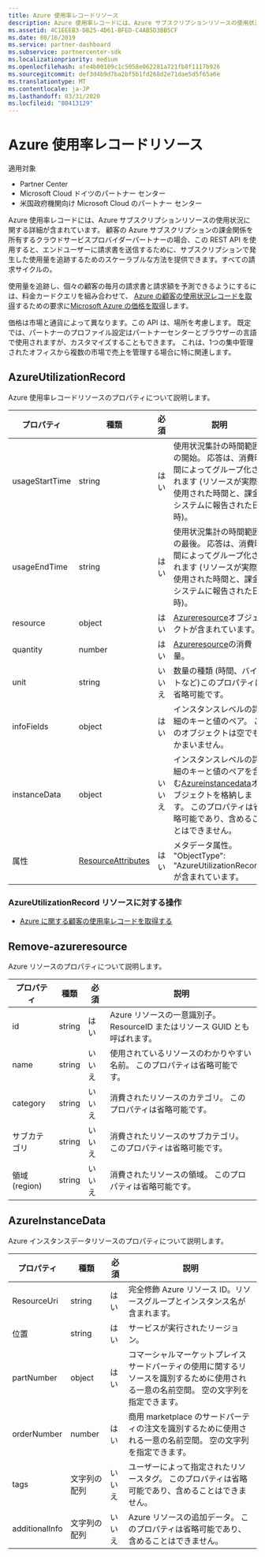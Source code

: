 ```yaml
---
title: Azure 使用率レコードリソース
description: Azure 使用率レコードには、Azure サブスクリプションリソースの使用状況に関する詳細が含まれています。
ms.assetid: 4C1EEEB3-DB25-4D61-BFED-C4AB5D3BB5CF
ms.date: 08/16/2019
ms.service: partner-dashboard
ms.subservice: partnercenter-sdk
ms.localizationpriority: medium
ms.openlocfilehash: afe4b00109c1c5058e062281a721fb8f1117b926
ms.sourcegitcommit: def3d4b9d7ba2bf5b1fd268d2e71dae5d5f65a6e
ms.translationtype: MT
ms.contentlocale: ja-JP
ms.lasthandoff: 03/31/2020
ms.locfileid: "80413129"
---
```

# <a name="azure-utilization-record-resources"></a>Azure 使用率レコードリソース

適用対象

- Partner Center
- Microsoft Cloud ドイツのパートナー センター
- 米国政府機関向け Microsoft Cloud のパートナー センター

Azure 使用率レコードには、Azure サブスクリプションリソースの使用状況に関する詳細が含まれています。 顧客の Azure サブスクリプションの課金関係を所有するクラウドサービスプロバイダーパートナーの場合、この REST API を使用すると、エンドユーザーに請求書を送信するために、サブスクリプションで発生した使用量を追跡するためのスケーラブルな方法を提供できます。すべての請求サイクルの。

使用量を追跡し、個々の顧客の毎月の請求書と請求額を予測できるようにするには、料金カードクエリを組み合わせて、 [Azure の顧客の使用状況レコードを取得](get-a-customer-s-utilization-record-for-azure.md)するための要求に[Microsoft Azure の価格を取得](get-prices-for-microsoft-azure.md)します。

価格は市場と通貨によって異なります。この API は、場所を考慮します。 既定では、パートナーのプロファイル設定はパートナーセンターとブラウザーの言語で使用されますが、カスタマイズすることもできます。 これは、1つの集中管理されたオフィスから複数の市場で売上を管理する場合に特に関連します。

## <a name="azureutilizationrecord"></a>AzureUtilizationRecord

Azure 使用率レコードリソースのプロパティについて説明します。

| プロパティ       | 種類                                      | 必須 | 説明                                                                                                                                                                             |
|----------------|-------------------------------------------|----------|-----------------------------------------------------------------------------------------------------------------------------------------------------------------------------------------|
| usageStartTime | string                                    | はい      | 使用状況集計の時間範囲の開始。 応答は、消費時間によってグループ化されます (リソースが実際に使用された時間と、課金システムに報告された日時)。 |
| usageEndTime   | string                                    | はい      | 使用状況集計の時間範囲の最後。 応答は、消費時間によってグループ化されます (リソースが実際に使用された時間と、課金システムに報告された日時)。   |
| resource       | object                                    | はい      | [Azureresource](#azureresource)オブジェクトが含まれています。                                                                                                                                     |
| quantity       | number                                    | はい      | [Azureresource](#azureresource)の消費量。                                                                                                                           |
| unit           | string                                    | いいえ       | 数量の種類 (時間、バイトなど)このプロパティは省略可能です。                                                                                                                     |
| infoFields     | object                                    | はい      | インスタンスレベルの詳細のキーと値のペア。 このオブジェクトは空でもかまいません。                                                                                                                    |
| instanceData   | object                                    | いいえ       | インスタンスレベルの詳細のキーと値のペアを含む[Azureinstancedata](#azureinstancedata)オブジェクトを格納します。 このプロパティは省略可能であり、含めることはできません。                  |
| 属性     | [ResourceAttributes](utility-resources.md#resourceattributes) | はい      | メタデータ属性。 "ObjectType": "AzureUtilizationRecord" が含まれています。                                                                                                                |

### <a name="operations-on-the-azureutilizationrecord-resource"></a>AzureUtilizationRecord リソースに対する操作

- [Azure に関する顧客の使用率レコードを取得する](get-a-customer-s-utilization-record-for-azure.md)

## <a name="azureresource"></a>Remove-azureresource

Azure リソースのプロパティについて説明します。

| プロパティ    | 種類   | 必須 | 説明                                                                         |
|-------------|--------|----------|-------------------------------------------------------------------------------------|
| id          | string | はい      | Azure リソースの一意識別子。 ResourceID またはリソース GUID とも呼ばれます。 |
| name        | string | いいえ       | 使用されているリソースのわかりやすい名前。 このプロパティは省略可能です。            |
| category    | string | いいえ       | 消費されたリソースのカテゴリ。 このプロパティは省略可能です。                   |
| サブカテゴリ | string | いいえ       | 消費されたリソースのサブカテゴリ。 このプロパティは省略可能です。               |
| 領域 (region)      | string | いいえ       | 消費されたリソースの領域。 このプロパティは省略可能です。                     |

## <a name="azureinstancedata"></a>AzureInstanceData

Azure インスタンスデータリソースのプロパティについて説明します。

| プロパティ       | 種類             | 必須 | 説明                                                                                                        |
|----------------|------------------|----------|--------------------------------------------------------------------------------------------------------------------|
| ResourceUri    | string           | はい      | 完全修飾 Azure リソース ID。リソースグループとインスタンス名が含まれます。                   |
| 位置       | string           | はい      | サービスが実行されたリージョン。                                                                               |
| partNumber     | object           | はい      | コマーシャルマーケットプレイスサードパーティの使用に関するリソースを識別するために使用される一意の名前空間。 空の文字列を指定できます。 |
| orderNumber    | number           | はい      | 商用 marketplace のサードパーティの注文を識別するために使用される一意の名前空間。 空の文字列を指定できます。          |
| tags           | 文字列の配列 | いいえ       | ユーザーによって指定されたリソースタグ。 このプロパティは省略可能であり、含めることはできません。                            |
| additionalInfo | 文字列の配列 | いいえ       | Azure リソースの追加データ。 このプロパティは省略可能であり、含めることはできません。                          |